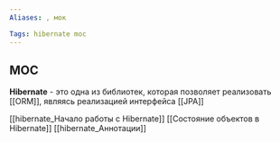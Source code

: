 ```yaml
---
Aliases: , мок

Tags: hibernate moc
---
```

## MOC


**Hibernate** - это одна из библиотек, которая позволяет реализовать [[ORM]], являясь реализацией интерфейса [[JPA]]



[[hibernate_Начало работы с Hibernate]]
[[Состояние объектов в Hibernate]]
[[hibernate_Аннотации]]









